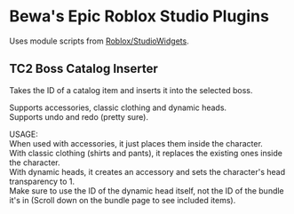 # Bewa's Epic Roblox Studio Plugins
Uses module scripts from [Roblox/StudioWidgets](https://github.com/Roblox/StudioWidgets).

## TC2 Boss Catalog Inserter
Takes the ID of a catalog item and inserts it into the selected boss.

Supports accessories, classic clothing and dynamic heads.\
Supports undo and redo (pretty sure).

USAGE:\
When used with accessories, it just places them inside the character.\
With classic clothing (shirts and pants), it replaces the existing ones inside the character.\
With dynamic heads, it creates an accessory and sets the character's head transparency to 1.\
Make sure to use the ID of the dynamic head itself, not the ID of the bundle it's in (Scroll down on the bundle page to see included items).
